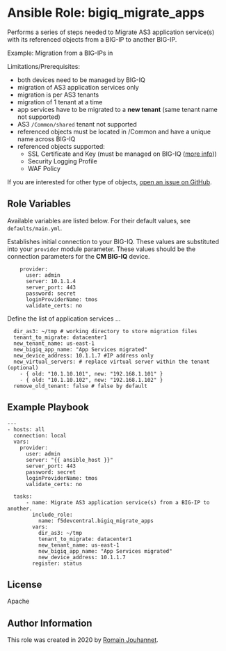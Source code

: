 # Ansible Role: bigiq_migrate_apps

Performs a series of steps needed to Migrate AS3 application service(s) with its referenced objects from a BIG-IP to another BIG-IP.

Example: Migration from a BIG-IPs in 

Limitations/Prerequisites:

- both devices need to be managed by BIG-IQ
- migration of AS3 application services only
- migration is per AS3 tenants
- migration of 1 tenant at a time
- app services have to be migrated to a **new tenant** (same tenant name not supported)
- AS3 ``/Common/shared`` tenant not supported
- referenced objects must be located in /Common and have a unique name across BIG-IQ
- referenced objects supported: 
  - SSL Certificate and Key (must be managed on BIG-IQ ([more info](https://techdocs.f5.com/en-us/bigiq-7-1-0/managing-big-ip-devices-from-big-iq/ssl-certificates.html)))
  - Security Logging Profile
  - WAF Policy

If you are interested for other type of objects, [open an issue on GitHub](https://github.com/f5devcentral/ansible-role-bigiq_migrate_apps/issues).

## Role Variables

Available variables are listed below. For their default values, see `defaults/main.yml`.

Establishes initial connection to your BIG-IQ. These values are substituted into
your ``provider`` module parameter. These values should be the connection parameters
for the **CM BIG-IQ** device.

        provider:
          user: admin
          server: 10.1.1.4
          server_port: 443
          password: secret
          loginProviderName: tmos
          validate_certs: no

Define the list of application services ...

      dir_as3: ~/tmp # working directory to store migration files
      tenant_to_migrate: datacenter1
      new_tenant_name: us-east-1
      new_bigiq_app_name: "App Services migrated"
      new_device_address: 10.1.1.7 #IP address only
      new_virtual_servers: # replace virtual server within the tenant (optional)
        - { old: "10.1.10.101", new: "192.168.1.101" }
        - { old: "10.1.10.102", new: "192.168.1.102" }
      remove_old_tenant: false # false by default

## Example Playbook

    ---
    - hosts: all
      connection: local
      vars:
        provider:
          user: admin
          server: "{{ ansible_host }}"
          server_port: 443
          password: secret
          loginProviderName: tmos
          validate_certs: no

      tasks:
          - name: Migrate AS3 application service(s) from a BIG-IP to another.
            include_role:
              name: f5devcentral.bigiq_migrate_apps
            vars:
              dir_as3: ~/tmp
              tenant_to_migrate: datacenter1
              new_tenant_name: us-east-1
              new_bigiq_app_name: "App Services migrated"
              new_device_address: 10.1.1.7
            register: status

## License

Apache

## Author Information

This role was created in 2020 by [Romain Jouhannet](https://github.com/rjouhann).

[1]: https://galaxy.ansible.com/f5devcentral/bigiq_pinning_deploy_objects

